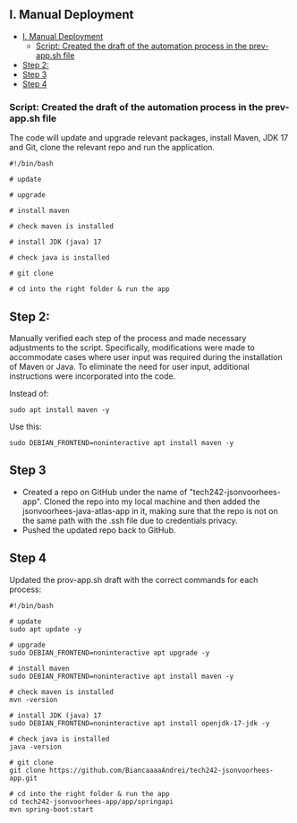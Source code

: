 ## I. Manual Deployment

- [I. Manual Deployment](#i-manual-deployment)
  - [Script: Created the draft of the automation process in the prev-app.sh file](#script-created-the-draft-of-the-automation-process-in-the-prev-appsh-file)
- [Step 2:](#step-2)
- [Step 3](#step-3)
- [Step 4](#step-4)

### Script: Created the draft of the automation process in the prev-app.sh file
The code will update and upgrade relevant packages, install Maven, JDK 17 and Git, clone the relevant repo and run the application.
``` 
#!/bin/bash

# update

# upgrade

# install maven

# check maven is installed

# install JDK (java) 17

# check java is installed

# git clone

# cd into the right folder & run the app
```

## Step 2: 
Manually verified each step of the process and made necessary adjustments to the script. Specifically, modifications were made to accommodate cases where user input was required during the installation of Maven or Java. To eliminate the need for user input, additional instructions were incorporated into the code.

Instead of:
```
sudo apt install maven -y
```

Use this:
```
sudo DEBIAN_FRONTEND=noninteractive apt install maven -y
```

## Step 3
- Created a repo on GitHub under the name of "tech242-jsonvoorhees-app". Cloned the repo into my local machine and then added the jsonvoorhees-java-atlas-app in it, making sure that the repo is not on the same path with the .ssh file due to credentials privacy. 
- Pushed the updated repo back to GitHub.

## Step 4
Updated the prov-app.sh draft with the correct commands for each process:
```
#!/bin/bash
 
# update
sudo apt update -y
 
# upgrade
sudo DEBIAN_FRONTEND=noninteractive apt upgrade -y
 
# install maven
sudo DEBIAN_FRONTEND=noninteractive apt install maven -y
 
# check maven is installed
mvn -version
 
# install JDK (java) 17
sudo DEBIAN_FRONTEND=noninteractive apt install openjdk-17-jdk -y
 
# check java is installed
java -version
 
# git clone
git clone https://github.com/BiancaaaaAndrei/tech242-jsonvoorhees-app.git
 
# cd into the right folder & run the app
cd tech242-jsonvoorhees-app/app/springapi
mvn spring-boot:start
```
